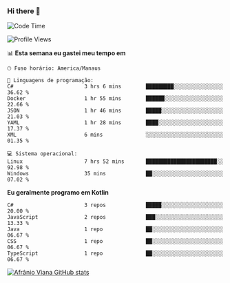 ### Hi there 👋

<!--
**afranio-viana/afranio-viana** is a ✨ _special_ ✨ repository because its `README.md` (this file) appears on your GitHub profile.

Here are some ideas to get you started:

- 🔭 I’m currently working on ...
- 🌱 I’m currently learning ...
- 👯 I’m looking to collaborate on ...
- 🤔 I’m looking for help with ...
- 💬 Ask me about ...
- 📫 How to reach me: ...
- 😄 Pronouns: ...
- ⚡ Fun fact: ...
-->
<!--START_SECTION:waka-->
![Code Time](http://img.shields.io/badge/Code%20Time-196%20hrs%207%20mins-blue)

![Profile Views](http://img.shields.io/badge/Visualizac%C3%B5es%20do%20perfil-0-blue)

📊 **Esta semana eu gastei meu tempo em** 

```text
🕑︎ Fuso horário: America/Manaus

💬 Linguagens de programação: 
C#                       3 hrs 6 mins        █████████░░░░░░░░░░░░░░░░   36.62 % 
Docker                   1 hr 55 mins        ██████░░░░░░░░░░░░░░░░░░░   22.66 % 
JSON                     1 hr 46 mins        █████░░░░░░░░░░░░░░░░░░░░   21.03 % 
YAML                     1 hr 28 mins        ████░░░░░░░░░░░░░░░░░░░░░   17.37 % 
XML                      6 mins              ░░░░░░░░░░░░░░░░░░░░░░░░░   01.35 % 

💻 Sistema operacional: 
Linux                    7 hrs 52 mins       ███████████████████████░░   92.98 % 
Windows                  35 mins             ██░░░░░░░░░░░░░░░░░░░░░░░   07.02 % 
```

**Eu geralmente programo em Kotlin** 

```text
C#                       3 repos             █████░░░░░░░░░░░░░░░░░░░░   20.00 % 
JavaScript               2 repos             ███░░░░░░░░░░░░░░░░░░░░░░   13.33 % 
Java                     1 repo              ██░░░░░░░░░░░░░░░░░░░░░░░   06.67 % 
CSS                      1 repo              ██░░░░░░░░░░░░░░░░░░░░░░░   06.67 % 
TypeScript               1 repo              ██░░░░░░░░░░░░░░░░░░░░░░░   06.67 % 
```




<!--END_SECTION:waka-->
[![Afrânio Viana GitHub stats](https://github-readme-stats.vercel.app/api?username=afranio-viana)](https://github.com/anuraghazra/github-readme-stats)
